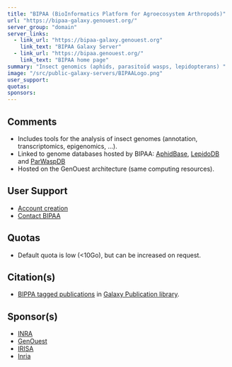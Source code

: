```yaml
---
title: "BIPAA (BioInformatics Platform for Agroecosystem Arthropods)"
url: "https://bipaa-galaxy.genouest.org/"
server_group: "domain"
server_links: 
  - link_url: "https://bipaa-galaxy.genouest.org"
    link_text: "BIPAA Galaxy Server"
  - link_url: "https://bipaa.genouest.org/"
    link_text: "BIPAA home page"
summary: "Insect genomics (aphids, parasitoïd wasps, lepidopterans) "
image: "/src/public-galaxy-servers/BIPAALogo.png"
user_support: 
quotas: 
sponsors: 
---
```


## Comments

* Includes tools for the analysis of insect genomes (annotation, transcriptomics, epigenomics, ...).
* Linked to genome databases hosted by BIPAA: [AphidBase](http://bipaa.genouest.org/is/aphidbase/), [LepidoDB](http://bipaa.genouest.org/is/lepidodb/) and [ParWaspDB](http://bipaa.genouest.org/is/parwaspdb/)
* Hosted on the GenOuest architecture (same computing resources).

## User Support

* [Account creation](http://bipaa.genouest.org/account/)
* [Contact BIPAA](mailto:bipaa@inra.fr)

## Quotas

* Default quota is low (<10Go), but can be increased on request.

## Citation(s)

* [BIPPA tagged publications](https://www.zotero.org/groups/1732893/galaxy/items/tag/%3EBIPAA) in [Galaxy Publication library](/src/publication-library/index.md).


## Sponsor(s)

* [INRA](http://www.inra.fr)
* [GenOuest](http://www.genouest.org/)
* [IRISA](https://www.irisa.fr/)
* [Inria](https://www.inria.fr/centre/rennes)
